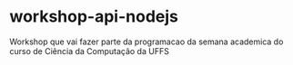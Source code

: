 # workshop-api-nodejs
Workshop que vai fazer parte da programacao da semana academica do curso de Ciência da Computação da UFFS
